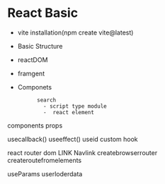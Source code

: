 
# React Basic

 - vite installation(npm create vite@latest)
 - Basic Structure
 - reactDOM 
 - framgent
 - Componets
             
             search
               - script type module
               -  react element
components
props

usecallback()
useeffect()
useid
custom hook

react router dom
LINK
Navlink
createbrowserrouter
createroutefromelements


useParams
userloderdata
